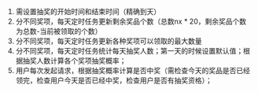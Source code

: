 1. 需设置抽奖的开始时间和结束时间（精确到天）
2. 分不同奖项，每天定时任务更新剩余奖品个数（总数nx * 20，剩余奖品个数为总数-当前被领取的个数）
3. 分不同奖项，每天定时任务更新各种奖项可以领取的最大数量
4. 分不同奖项，每天定时任务统计每天抽奖人数；第一天的时候设置默认值；根据抽奖人数计算各个奖项抽奖概率；
5. 用户每次发起请求，根据抽奖概率计算是否中奖（需检查今天的奖品是否已经领完，检查用户今天是否已经中奖，检查用户是否有抽奖资格）；